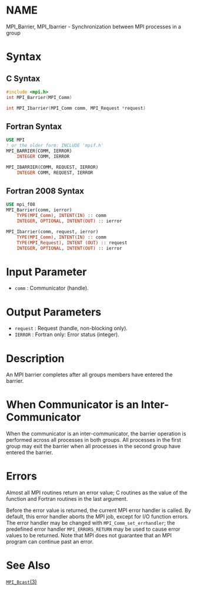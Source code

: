 # NAME

MPI_Barrier, MPI_Ibarrier - Synchronization between MPI processes in a group

# Syntax

## C Syntax
```c
#include <mpi.h>
int MPI_Barrier(MPI_Comm)

int MPI_Ibarrier(MPI_Comm comm, MPI_Request *request)
```

## Fortran Syntax
```fortran
USE MPI
! or the older form: INCLUDE 'mpif.h'
MPI_BARRIER(COMM, IERROR)
    INTEGER COMM, IERROR

MPI_IBARRIER(COMM, REQUEST, IERROR)
    INTEGER COMM, REQUEST, IERROR
```

## Fortran 2008 Syntax
```fortran
USE mpi_f08
MPI_Barrier(comm, ierror)
    TYPE(MPI_Comm), INTENT(IN) :: comm
    INTEGER, OPTIONAL, INTENT(OUT) :: ierror

MPI_Ibarrier(comm, request, ierror)
    TYPE(MPI_Comm), INTENT(IN) :: comm
    TYPE(MPI_Request), INTENT (OUT) :: request
    INTEGER, OPTIONAL, INTENT(OUT) :: ierror
```

# Input Parameter
* `comm` : Communicator (handle).

# Output Parameters
* `request` : Request (handle, non-blocking only).
* `IERROR` : Fortran only: Error status (integer).

# Description
An MPI barrier completes after all groups members have entered the barrier.

# When Communicator is an Inter-Communicator
When the communicator is an inter-communicator, the barrier operation is performed across all processes in both groups.  All processes in the first group may exit the barrier when all processes in the second group have entered the barrier.

# Errors
Almost all MPI routines return an error value; C routines as the value of the function and Fortran routines in the last argument.

Before the error value is returned, the current MPI error handler is called. By default, this error handler aborts the MPI job, except for I/O function errors. The error handler may be changed with `MPI_Comm_set_errhandler`; the predefined error handler `MPI_ERRORS_RETURN` may be used to cause error values to be returned. Note that MPI does not guarantee that an MPI program can continue past an error.

# See Also
[`MPI_Bcast`(3)](MPI_Bcast.html)

